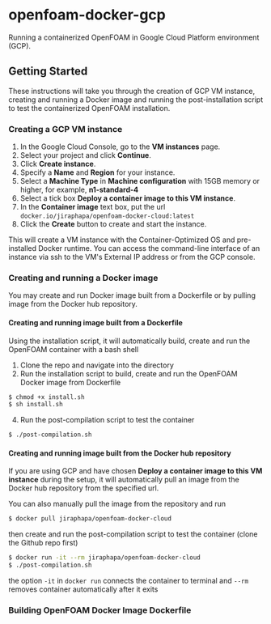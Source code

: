# openfoam-docker-gcp
 
Running a containerized OpenFOAM in Google Cloud Platform environment (GCP). 

## Getting Started

These instructions will take you through the creation of GCP VM instance, creating and running a Docker image and running the post-installation script to test the containerized OpenFOAM installation.

### Creating a GCP VM instance

1. In the Google Cloud Console, go to the **VM instances** page.
2. Select your project and click **Continue**.
3. Click **Create instance**.
4. Specify a **Name** and **Region** for your instance.
5. Select a **Machine Type** in **Machine configuration** with 15GB memory or higher, for example, **n1-standard-4** 
6. Select a tick box **Deploy a container image to this VM instance**.
7. In the **Container image** text box, put the url `docker.io/jiraphapa/openfoam-docker-cloud:latest`
8. Click the **Create** button to create and start the instance.

This will create a VM instance with the Container-Optimized OS and pre-installed Docker runtime. You can access the command-line interface of an instance via ssh to the VM's External IP address or from the GCP console.


### Creating and running a Docker image 
You may create and run Docker image built from a Dockerfile or by pulling image from the Docker hub repository.
#### Creating and running image built from a Dockerfile
Using the installation script, it will automatically build, create and run the OpenFOAM container with a bash shell

1. Clone the repo and navigate into the directory
2. Run the installation script to build, create and run the OpenFOAM Docker image from Dockerfile
```sh
$ chmod +x install.sh
$ sh install.sh
```
4. Run the post-compilation script to test the container
```sh
$ ./post-compilation.sh
```
#### Creating and running image built from the Docker hub repository
If you are using GCP and have chosen **Deploy a container image to this VM instance** during the setup, it will automatically pull an image from the Docker hub repository from the specified url. 

You can also manually pull the image from the repository and run 
```sh
$ docker pull jiraphapa/openfoam-docker-cloud
```
then create and run the post-compilation script to test the container (clone the Github repo first)
```sh
$ docker run -it --rm jiraphapa/openfoam-docker-cloud
$ ./post-compilation.sh
```

the option `-it` in `docker run` connects the container to terminal and `--rm` removes container automatically after it exits

### Building OpenFOAM Docker Image Dockerfile
